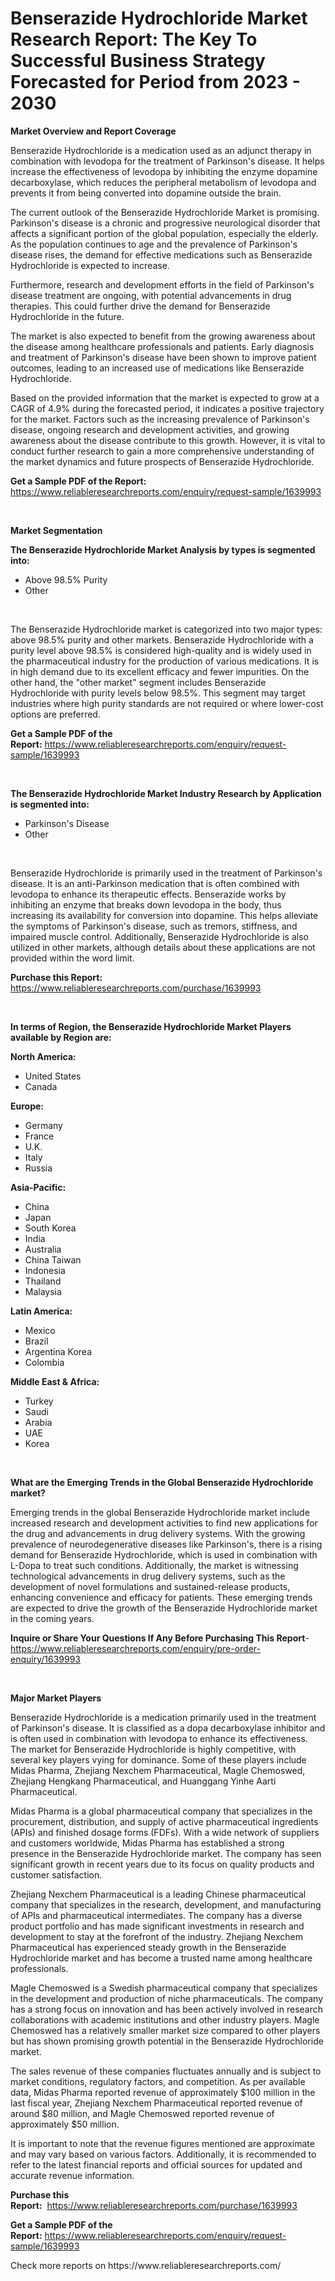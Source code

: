 <p><h1>Benserazide Hydrochloride Market Research Report: The Key To Successful Business Strategy Forecasted for Period from 2023 - 2030</h1></p><p><strong>Market Overview and Report Coverage</strong></p>
<p><p>Benserazide Hydrochloride is a medication used as an adjunct therapy in combination with levodopa for the treatment of Parkinson's disease. It helps increase the effectiveness of levodopa by inhibiting the enzyme dopamine decarboxylase, which reduces the peripheral metabolism of levodopa and prevents it from being converted into dopamine outside the brain.</p><p>The current outlook of the Benserazide Hydrochloride Market is promising. Parkinson's disease is a chronic and progressive neurological disorder that affects a significant portion of the global population, especially the elderly. As the population continues to age and the prevalence of Parkinson's disease rises, the demand for effective medications such as Benserazide Hydrochloride is expected to increase.</p><p>Furthermore, research and development efforts in the field of Parkinson's disease treatment are ongoing, with potential advancements in drug therapies. This could further drive the demand for Benserazide Hydrochloride in the future.</p><p>The market is also expected to benefit from the growing awareness about the disease among healthcare professionals and patients. Early diagnosis and treatment of Parkinson's disease have been shown to improve patient outcomes, leading to an increased use of medications like Benserazide Hydrochloride.</p><p>Based on the provided information that the market is expected to grow at a CAGR of 4.9% during the forecasted period, it indicates a positive trajectory for the market. Factors such as the increasing prevalence of Parkinson's disease, ongoing research and development activities, and growing awareness about the disease contribute to this growth. However, it is vital to conduct further research to gain a more comprehensive understanding of the market dynamics and future prospects of Benserazide Hydrochloride.</p></p>
<p><strong>Get a Sample PDF of the Report:</strong> <a href="https://www.reliableresearchreports.com/enquiry/request-sample/1639993">https://www.reliableresearchreports.com/enquiry/request-sample/1639993</a></p>
<p>&nbsp;</p>
<p><strong>Market Segmentation</strong></p>
<p><strong>The Benserazide Hydrochloride Market Analysis by types is segmented into:</strong></p>
<p><ul><li>Above 98.5% Purity</li><li>Other</li></ul></p>
<p>&nbsp;</p>
<p><p>The Benserazide Hydrochloride market is categorized into two major types: above 98.5% purity and other markets. Benserazide Hydrochloride with a purity level above 98.5% is considered high-quality and is widely used in the pharmaceutical industry for the production of various medications. It is in high demand due to its excellent efficacy and fewer impurities. On the other hand, the "other market" segment includes Benserazide Hydrochloride with purity levels below 98.5%. This segment may target industries where high purity standards are not required or where lower-cost options are preferred.</p></p>
<p><strong>Get a Sample PDF of the Report:</strong>&nbsp;<a href="https://www.reliableresearchreports.com/enquiry/request-sample/1639993">https://www.reliableresearchreports.com/enquiry/request-sample/1639993</a></p>
<p>&nbsp;</p>
<p><strong>The Benserazide Hydrochloride Market Industry Research by Application is segmented into:</strong></p>
<p><ul><li>Parkinson's Disease</li><li>Other</li></ul></p>
<p>&nbsp;</p>
<p><p>Benserazide Hydrochloride is primarily used in the treatment of Parkinson's disease. It is an anti-Parkinson medication that is often combined with levodopa to enhance its therapeutic effects. Benserazide works by inhibiting an enzyme that breaks down levodopa in the body, thus increasing its availability for conversion into dopamine. This helps alleviate the symptoms of Parkinson's disease, such as tremors, stiffness, and impaired muscle control. Additionally, Benserazide Hydrochloride is also utilized in other markets, although details about these applications are not provided within the word limit.</p></p>
<p><strong>Purchase this Report:</strong>&nbsp; <a href="https://www.reliableresearchreports.com/purchase/1639993">https://www.reliableresearchreports.com/purchase/1639993</a></p>
<p>&nbsp;</p>
<p><strong>In terms of Region, the Benserazide Hydrochloride Market Players available by Region are:</strong></p>
<p>
    <p> <strong> North America: </strong>
        <ul>
            <li>United States</li>
            <li>Canada</li>
        </ul>
        </p> 
    <p> <strong> Europe: </strong>
        <ul>
            <li>Germany</li>
            <li>France</li>
            <li>U.K.</li>
            <li>Italy</li>
            <li>Russia</li>
        </ul>
        </p> 
    <p> <strong> Asia-Pacific: </strong>
        <ul>
            <li>China</li>
            <li>Japan</li>
            <li>South Korea</li>
            <li>India</li>
            <li>Australia</li>
            <li>China Taiwan</li>
            <li>Indonesia</li>
            <li>Thailand</li>
            <li>Malaysia</li>
        </ul>
        </p> 
    <p> <strong> Latin America: </strong>
        <ul>
            <li>Mexico</li>
            <li>Brazil</li>
            <li>Argentina Korea</li>
            <li>Colombia</li>
        </ul>
        </p> 
    <p> <strong> Middle East & Africa: </strong>
        <ul>
            <li>Turkey</li>
            <li>Saudi</li>
            <li>Arabia</li>
            <li>UAE</li>
            <li>Korea</li>
        </ul>
    </p>
    </p>
<p>&nbsp;</p>
<p><strong>What are the Emerging Trends in the Global Benserazide Hydrochloride market?</strong></p>
<p><p>Emerging trends in the global Benserazide Hydrochloride market include increased research and development activities to find new applications for the drug and advancements in drug delivery systems. With the growing prevalence of neurodegenerative diseases like Parkinson's, there is a rising demand for Benserazide Hydrochloride, which is used in combination with L-Dopa to treat such conditions. Additionally, the market is witnessing technological advancements in drug delivery systems, such as the development of novel formulations and sustained-release products, enhancing convenience and efficacy for patients. These emerging trends are expected to drive the growth of the Benserazide Hydrochloride market in the coming years.</p></p>
<p><strong>Inquire or Share Your Questions If Any Before Purchasing This Report</strong>- <a href="https://www.reliableresearchreports.com/enquiry/pre-order-enquiry/1639993">https://www.reliableresearchreports.com/enquiry/pre-order-enquiry/1639993</a></p>
<p>&nbsp;</p>
<p><strong>Major Market Players</strong></p>
<p><p>Benserazide Hydrochloride is a medication primarily used in the treatment of Parkinson's disease. It is classified as a dopa decarboxylase inhibitor and is often used in combination with levodopa to enhance its effectiveness. The market for Benserazide Hydrochloride is highly competitive, with several key players vying for dominance. Some of these players include Midas Pharma, Zhejiang Nexchem Pharmaceutical, Magle Chemoswed, Zhejiang Hengkang Pharmaceutical, and Huanggang Yinhe Aarti Pharmaceutical.</p><p>Midas Pharma is a global pharmaceutical company that specializes in the procurement, distribution, and supply of active pharmaceutical ingredients (APIs) and finished dosage forms (FDFs). With a wide network of suppliers and customers worldwide, Midas Pharma has established a strong presence in the Benserazide Hydrochloride market. The company has seen significant growth in recent years due to its focus on quality products and customer satisfaction.</p><p>Zhejiang Nexchem Pharmaceutical is a leading Chinese pharmaceutical company that specializes in the research, development, and manufacturing of APIs and pharmaceutical intermediates. The company has a diverse product portfolio and has made significant investments in research and development to stay at the forefront of the industry. Zhejiang Nexchem Pharmaceutical has experienced steady growth in the Benserazide Hydrochloride market and has become a trusted name among healthcare professionals.</p><p>Magle Chemoswed is a Swedish pharmaceutical company that specializes in the development and production of niche pharmaceuticals. The company has a strong focus on innovation and has been actively involved in research collaborations with academic institutions and other industry players. Magle Chemoswed has a relatively smaller market size compared to other players but has shown promising growth potential in the Benserazide Hydrochloride market.</p><p>The sales revenue of these companies fluctuates annually and is subject to market conditions, regulatory factors, and competition. As per available data, Midas Pharma reported revenue of approximately $100 million in the last fiscal year, Zhejiang Nexchem Pharmaceutical reported revenue of around $80 million, and Magle Chemoswed reported revenue of approximately $50 million.</p><p>It is important to note that the revenue figures mentioned are approximate and may vary based on various factors. Additionally, it is recommended to refer to the latest financial reports and official sources for updated and accurate revenue information.</p></p>
<p><strong>Purchase this Report:</strong>&nbsp;&nbsp;<a href="https://www.reliableresearchreports.com/purchase/1639993">https://www.reliableresearchreports.com/purchase/1639993</a></p>
<p></p>
<p><strong>Get a Sample PDF of the Report:</strong>&nbsp;<a href="https://www.reliableresearchreports.com/enquiry/request-sample/1639993">https://www.reliableresearchreports.com/enquiry/request-sample/1639993</a></p>
<p>Check more reports on https://www.reliableresearchreports.com/</p>
